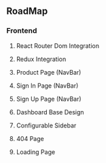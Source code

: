 ## RoadMap

### Frontend

1. React Router Dom Integration
2. Redux Integration
3. Product Page (NavBar)
4. Sign In Page (NavBar)
5. Sign Up Page (NavBar)

6. Dashboard Base Design
7. Configurable Sidebar
8. 404 Page
9. Loading Page 